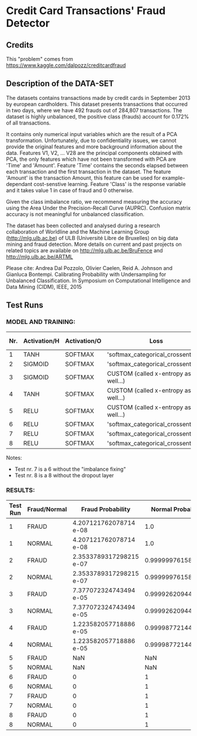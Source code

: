 # Credit Card Transactions' Fraud Detector

## Credits

This "problem" comes from https://www.kaggle.com/dalpozz/creditcardfraud

## Description of the DATA-SET

The datasets contains transactions made by credit cards in September 2013 by european cardholders. This dataset presents transactions that occurred in two days, where we have 492 frauds out of 284,807 transactions. The dataset is highly unbalanced, the positive class (frauds) account for 0.172% of all transactions.

It contains only numerical input variables which are the result of a PCA transformation. Unfortunately, due to confidentiality issues, we cannot provide the original features and more background information about the data. Features V1, V2, ... V28 are the principal components obtained with PCA, the only features which have not been transformed with PCA are 'Time' and 'Amount'. Feature 'Time' contains the seconds elapsed between each transaction and the first transaction in the dataset. The feature 'Amount' is the transaction Amount, this feature can be used for example-dependant cost-senstive learning. Feature 'Class' is the response variable and it takes value 1 in case of fraud and 0 otherwise.

Given the class imbalance ratio, we recommend measuring the accuracy using the Area Under the Precision-Recall Curve (AUPRC). Confusion matrix accuracy is not meaningful for unbalanced classification.

The dataset has been collected and analysed during a research collaboration of Worldline and the Machine Learning Group (http://mlg.ulb.ac.be) of ULB (Université Libre de Bruxelles) on big data mining and fraud detection. More details on current and past projects on related topics are available on http://mlg.ulb.ac.be/BruFence and http://mlg.ulb.ac.be/ARTML

Please cite: Andrea Dal Pozzolo, Olivier Caelen, Reid A. Johnson and Gianluca Bontempi. Calibrating Probability with Undersampling for Unbalanced Classification. In Symposium on Computational Intelligence and Data Mining (CIDM), IEEE, 2015

## Test Runs

### MODEL AND TRAINING:

Nr. | Activation/H | Activation/O | Loss | Optimizer | Metric | Rate | Nr. of Epochs | Loss | Metric | VAL Loss | VAL Metric
--- | --- | --- | --- | --- | --- | ---: | ---: | ---: | ---: | ---: | ---:
1  | TANH    | SOFTMAX | 'softmax_categorical_crossentropy'   | ADAM | 'accuracy' | 0.005 | 20 | 0.82385    | 0.9952 | 0.75975    | 0.9960
2  | SIGMOID | SOFTMAX | 'softmax_categorical_crossentropy'   | ADAM | 'accuracy' | 0.005 | 20 | 0.77549    | 0.9913 | 0.77621    | 0.9899
3  | SIGMOID | SOFTMAX | CUSTOM (called x-entropy as well...) | ADAM | 'accuracy' | 0.005 | 20 | 2229.34668 | 0.9992 | 1486.91815 | 0.9992
4  | TANH    | SOFTMAX | CUSTOM (called x-entropy as well...) | ADAM | 'accuracy' | 0.005 | 20 | 1597.01648 | 0.9993 | 2822.24431 | 0.9994
5  | RELU    | SOFTMAX | CUSTOM (called x-entropy as well...) | ADAM | 'accuracy' | 0.005 | 20 | NaN        | 0.0017 | NaN        | 0.0017
6  | RELU    | SOFTMAX | 'softmax_categorical_crossentropy'   | ADAM | 'accuracy' | 0.005 | 20 | 0.67621    | 0.9931 | 0.74155    | 0.9943
7  | RELU    | SOFTMAX | 'softmax_categorical_crossentropy'   | ADAM | 'accuracy' | 0.005 | 20 | 0.31490    | 0.9984 | 0.31498    | 0.9983
8  | RELU    | SOFTMAX | 'softmax_categorical_crossentropy'   | ADAM | 'accuracy' | 0.005 | 20 | 0.31532    | 0.9979 | 0.31498    | 0.9983


Notes:
 - Test nr. 7 is a 6 without the "imbalance fixing"
 - Test nr. 8 is a 8 without the dropout layer


### RESULTS:

Test Run | Fraud/Normal | Fraud Probability | Normal Probability | Match?
--- | --- | --- | --- | ---
1  | FRAUD  | 4.207121762078714 e-08  | 1.0                | NO
1  | NORMAL | 4.207121762078714 e-08  | 1.0                | YES
2  | FRAUD  | 2.3533789317298215 e-07 | 0.9999997615814209 | NO
2  | NORMAL | 2.3533789317298215 e-07 | 0.9999997615814209 | YES
3  | FRAUD  | 7.377072324743494 e-05  | 0.9999262094497681 | NO
3  | NORMAL | 7.377072324743494 e-05  | 0.9999262094497681 | YES
4  | FRAUD  | 1.223582057718886 e-05  | 0.9999877214431763 | NO
4  | NORMAL | 1.223582057718886 e-05  | 0.9999877214431763 | YES
5  | FRAUD  | NaN                     | NaN                | NO
5  | NORMAL | NaN                     | NaN                | YES
6  | FRAUD  | 0                       | 1                  | NO
6  | NORMAL | 0                       | 1                  | YES
7  | FRAUD  | 0                       | 1                  | NO
7  | NORMAL | 0                       | 1                  | YES
8  | FRAUD  | 0                       | 1                  | NO
8  | NORMAL | 0                       | 1                  | YES
